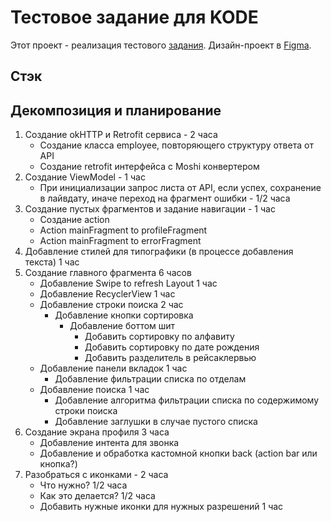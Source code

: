 # Тестовое задание для KODE
Этот проект - реализация тестового [задания](https://github.com/appKODE/trainee-test-android).
Дизайн-проект в [Figma](https://www.figma.com/file/GRRKONipVClULsfdCAuVs1/KODE-Trainee-Dev-%D0%9E%D1%81%D0%B5%D0%BD%D1%8C'21?node-id=1-410&t=QBlvco1AutF9YUXp-0).
## Стэк

## Декомпозиция и планирование

1. Создание okHTTP и Retrofit сервиса - 2 часа
   - Создание класса employee, повторяющего структуру ответа от API 
   - Создание retrofit интерфейса с Moshi конвертером
2. Создание ViewModel - 1 час
   - При инициализации запрос листа от API, если успех, сохранение в лайвдату, иначе переход на фрагмент ошибки - 1/2 часа
3. Создание пустых фрагментов и задание навигации - 1 час
   - Создание action
   - Action mainFragment to profileFragment
   - Action mainFragment to errorFragment
4. Добавление стилей для типографики (в процессе добавления текста) 1 час 
5. Создание главного фрагмента 6 часов
   - Добавление Swipe to refresh Layout 1 час 
   - Добавление RecyclerView 1 час 
   - Добавление строки поиска 2 час 
     - Добавление кнопки сортировка
       - Добавление боттом шит
         - Добавить сортировку по алфавиту
         - Добавить сортировку по дате рождения
         - Добавить разделитель в рейсаклервью
   - Добавление панели вкладок 1 час 
     - Добавление фильтрации списка по отделам
   - Добавление поиска 1 час
     - Добавление алгоритма фильтрации списка по содержимому строки поиска
     - Добавление заглушки в случае пустого списка
6. Создание экрана профиля 3 часа
   - Добавление интента для звонка
   - Добавление и обработка кастомной кнопки back (action bar или кнопка?)
7. Разобраться с иконками - 2 часа
   - Что нужно? 1/2 часа
   - Как это делается? 1/2 часа
   - Добавить нужные иконки для нужных разрешений 1 час